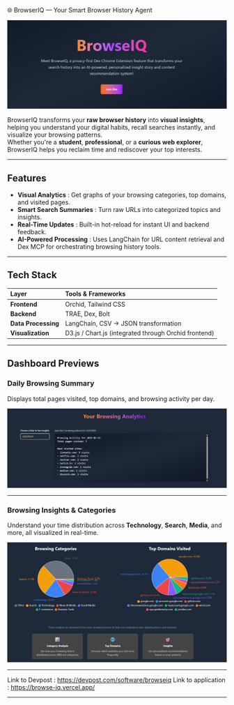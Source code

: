 🌐 BrowserIQ — Your Smart Browser History Agent

![BrowserIQ Banner](./data/1.png)

BrowserIQ transforms your **raw browser history** into **visual insights**, helping you understand your digital habits, recall searches instantly, and visualize your browsing patterns.  
Whether you're a **student**, **professional**, or a **curious web explorer**, BrowserIQ helps you reclaim time and rediscover your top interests.

---

## Features

- **Visual Analytics** : Get graphs of your browsing categories, top domains, and visited pages.  
- **Smart Search Summaries** : Turn raw URLs into categorized topics and insights.
- **Real-Time Updates** : Built-in hot-reload for instant UI and backend feedback.  
- **AI-Powered Processing** : Uses LangChain for URL content retrieval and Dex MCP for orchestrating browsing history tools.

---

## Tech Stack

| Layer | Tools & Frameworks |
|:------|:--------------------|
| **Frontend** | Orchid, Tailwind CSS |
| **Backend** | TRAE, Dex, Bolt |
| **Data Processing** | LangChain, CSV → JSON transformation |
| **Visualization** | D3.js / Chart.js (integrated through Orchid frontend) |

---

## Dashboard Previews

### Daily Browsing Summary  
Displays total pages visited, top domains, and browsing activity per day.

![Browsing Analytics Screenshot](./data/3.png)

---
### Browsing Insights & Categories  
Understand your time distribution across **Technology**, **Search**, **Media**, and more, all visualized in real-time.

![Browsing Categories and Domains](./data/2.png)

---
Link to Devpost : https://devpost.com/software/browseiq
Link to application : https://browse-iq.vercel.app/

---
